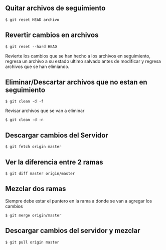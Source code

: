 ## Quitar archivos de seguimiento
```
$ git reset HEAD archivo
```

## Revertir cambios en archivos

```
$ git reset --hard HEAD 
```
Revierte los cambios que se han hecho a los archivos en seguimiento,
regresa un archivo a su estado ultimo salvado antes de modificar 
y regresa archivos que se han elimiando.

## Eliminar/Descartar archivos que no estan en seguimiento

```
$ git clean -d -f
```

Revisar archivos que se van a eliminar

```
$ git clean -d -n
```

## Descargar cambios del Servidor
```
$ git fetch origin master
```

## Ver la diferencia entre 2 ramas
```
$ git diff master origin/master
```

## Mezclar dos ramas
Siempre debe estar el puntero en la rama a donde se 
van a agregar los cambios
```
$ git merge origin/master
```

## Descargar cambios del servidor y mezclar
```
$ git pull origin master
```